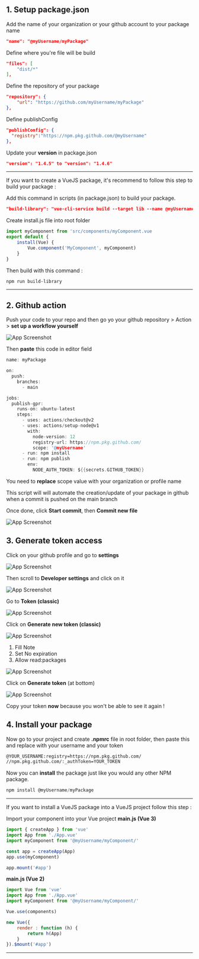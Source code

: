 ## 1. Setup package.json
Add the name of your organization or your github account to your package name
```json
"name": "@myUsername/myPackage"
```

Define where you're file will be build
```json
"files": [
    "dist/*"
],
```
Define the repository of your package
```json
"repository": {
    "url": "https://github.com/myUsername/myPackage"
},
```

Define publishConfig
```json
"publishConfig": {
  "registry":"https://npm.pkg.github.com/@myUsername"
},
```
Update your <b>version</b> in package.json
```json
"version": "1.4.5" to "version": "1.4.6"
```

---

If you want to create a VueJS package, it's recommend to follow this step to build your package :

Add this command in scripts (in package.json) to build your package.

```json
"build-library": "vue-cli-service build --target lib --name @myUsername/mycomponent ./install.js",
```

Create install.js file into root folder
```javascript
import myComponent from 'src/components/myComponent.vue
export default {
	install(Vue) {
		Vue.component('MyComponent', myComponent)
    }
}
```

Then build with this command : 
```html
npm run build-library
```
---

## 2. Github action

Push your code to your repo and then go yo your github repository > Action > <b>set up a workflow yourself</b>

![App Screenshot](https://user-images.githubusercontent.com/71376080/198026877-d1d7805a-6db6-47a6-84d8-cccb46334d95.png)

Then <b>paste</b> this code in editor field
```C
name: myPackage

on:
  push:
    branches:
      - main

jobs:
  publish-gpr:
    runs-on: ubuntu-latest
    steps:
      - uses: actions/checkout@v2
      - uses: actions/setup-node@v1
        with:
          node-version: 12
          registry-url: https://npm.pkg.github.com/
          scope: '@myUsername'
      - run: npm install
      - run: npm publish
        env:
          NODE_AUTH_TOKEN: ${{secrets.GITHUB_TOKEN}}
```
You need to <b>replace</b> scope value with your organization or profile name

This script will will automate the creation/update of your package in github when a commit is pushed on the main branch

Once done, click <b>Start commit</b>, then <b>Commit new file</b>

![App Screenshot](https://user-images.githubusercontent.com/71376080/198028897-3fe59af8-a7b0-4371-bc58-27239d6bfb0b.png)

## 3. Generate token access

Click on your github profile and go to <b>settings</b>

![App Screenshot](https://user-images.githubusercontent.com/71376080/198030237-606d1ee2-f854-44c0-b26f-ea5dc7304246.png)


Then scroll to <b>Developer settings</b> and click on it

![App Screenshot](https://user-images.githubusercontent.com/71376080/198030564-5fc4424d-ba59-488f-863a-fab8606adbb7.png)

Go to <b>Token (classic)</b>

![App Screenshot](https://user-images.githubusercontent.com/28560613/198031188-e3fb3fae-7a18-4156-867c-e4100e7975f2.png)

Click on <b>Generate new token (classic)</b>

![App Screenshot](https://user-images.githubusercontent.com/28560613/198031990-8fa1d39e-ffc4-46a8-9eba-0a0c53316858.png)

1. Fill Note
2. Set No expiration
3. Allow read:packages

![App Screenshot](https://user-images.githubusercontent.com/28560613/198032614-993b4ff4-a92b-4b4f-b8d5-7ce05ea866e0.png)

Click on <b>Generate token</b> (at bottom)

![App Screenshot](https://user-images.githubusercontent.com/28560613/198033139-80e386e2-72ee-443b-8c4c-0d11ebe70061.png)

Copy your token <b>now</b> because you won't be able to see it again !
## 4. Install your package

Now go to your project and create <b>.npmrc</b> file in root folder, then paste this and replace with your username and your token
```html
@YOUR_USERNAME:registry=https://npm.pkg.github.com/
//npm.pkg.github.com/:_authToken=YOUR_TOKEN
```

Now you can <b>install</b> the package just like you would any other NPM package.

```js
npm install @myUsername/myPackage
```
---
If you want to install a VueJS package into a VueJS project follow this step :

Import your component into your Vue project
<b>main.js (Vue 3)</b>
```js
import { createApp } from 'vue'
import App from './App.vue'
import myComponent from '@myUsername/myComponent/'

const app = createApp(App)
app.use(myComponent)

app.mount('#app')
```

<b>main.js (Vue 2)</b>
```js
import Vue from 'vue'
import App from './App.vue'
import myComponent from '@myUsername/myComponent/'

Vue.use(components)

new Vue({
	render : function (h) {
		return h(App)
	}
}).$mount('#app')
```
---
